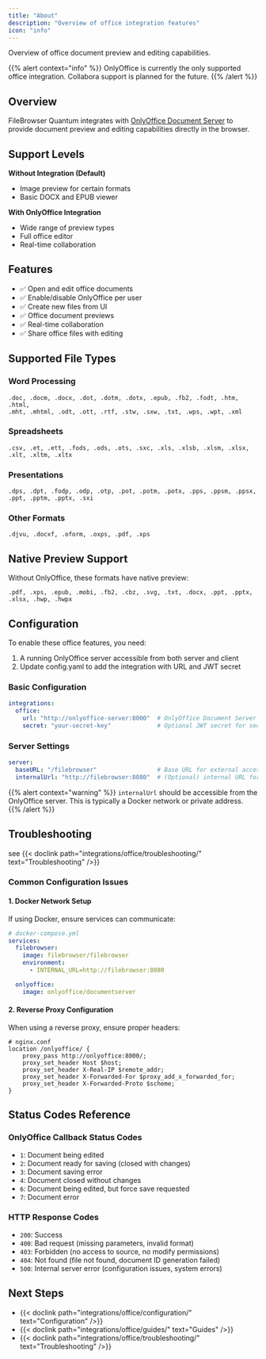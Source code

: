 ```yaml
---
title: "About"
description: "Overview of office integration features"
icon: "info"
---
```


Overview of office document preview and editing capabilities.

{{% alert context="info" %}}
OnlyOffice is currently the only supported office integration. Collabora support is planned for the future.
{{% /alert %}}

## Overview

FileBrowser Quantum integrates with [OnlyOffice Document Server](https://helpcenter.onlyoffice.com/docs/installation/docs-developer-install-docker.aspx#runningonlyofficedocsusinghttps_block) to provide document preview and editing capabilities directly in the browser.

## Support Levels

**Without Integration (Default)**
- Image preview for certain formats
- Basic DOCX and EPUB viewer

**With OnlyOffice Integration**
- Wide range of preview types
- Full office editor
- Real-time collaboration

## Features

- ✅ Open and edit office documents
- ✅ Enable/disable OnlyOffice per user
- ✅ Create new files from UI
- ✅ Office document previews
- ✅ Real-time collaboration
- ✅ Share office files with editing

## Supported File Types

### Word Processing
```
.doc, .docm, .docx, .dot, .dotm, .dotx, .epub, .fb2, .fodt, .htm, .html,
.mht, .mhtml, .odt, .ott, .rtf, .stw, .sxw, .txt, .wps, .wpt, .xml
```

### Spreadsheets
```
.csv, .et, .ett, .fods, .ods, .ots, .sxc, .xls, .xlsb, .xlsm, .xlsx,
.xlt, .xltm, .xltx
```

### Presentations
```
.dps, .dpt, .fodp, .odp, .otp, .pot, .potm, .potx, .pps, .ppsm, .ppsx,
.ppt, .pptm, .pptx, .sxi
```

### Other Formats
```
.djvu, .docxf, .oform, .oxps, .pdf, .xps
```

## Native Preview Support

Without OnlyOffice, these formats have native preview:

```
.pdf, .xps, .epub, .mobi, .fb2, .cbz, .svg, .txt, .docx, .ppt, .pptx,
.xlsx, .hwp, .hwpx
```

## Configuration

To enable these office features, you need:

1. A running OnlyOffice server accessible from both server and client
2. Update config.yaml to add the integration with URL and JWT secret

### Basic Configuration

```yaml
integrations:
  office:
    url: "http://onlyoffice-server:8000"  # OnlyOffice Document Server URL
    secret: "your-secret-key"             # Optional JWT secret for security
```

### Server Settings

```yaml
server:
  baseURL: "/filebrowser"                 # Base URL for external access
  internalUrl: "http://filebrowser:8080"  # (Optional) internal URL for OnlyOffice server communication
```

{{% alert context="warning" %}}
`internalUrl` should be accessible from the OnlyOffice server. This is typically a Docker network or private address.
{{% /alert %}}

## Troubleshooting

see {{< doclink path="integrations/office/troubleshooting/" text="Troubleshooting" />}}

### Common Configuration Issues

#### 1. Docker Network Setup

If using Docker, ensure services can communicate:

```yaml
# docker-compose.yml
services:
  filebrowser:
    image: filebrowser/filebrowser
    environment:
      - INTERNAL_URL=http://filebrowser:8080

  onlyoffice:
    image: onlyoffice/documentserver
```

#### 2. Reverse Proxy Configuration

When using a reverse proxy, ensure proper headers:

```nginx
# nginx.conf
location /onlyoffice/ {
    proxy_pass http://onlyoffice:8000/;
    proxy_set_header Host $host;
    proxy_set_header X-Real-IP $remote_addr;
    proxy_set_header X-Forwarded-For $proxy_add_x_forwarded_for;
    proxy_set_header X-Forwarded-Proto $scheme;
}
```

## Status Codes Reference

### OnlyOffice Callback Status Codes
- `1`: Document being edited
- `2`: Document ready for saving (closed with changes)
- `3`: Document saving error
- `4`: Document closed without changes
- `6`: Document being edited, but force save requested
- `7`: Document error

### HTTP Response Codes
- `200`: Success
- `400`: Bad request (missing parameters, invalid format)
- `403`: Forbidden (no access to source, no modify permissions)
- `404`: Not found (file not found, document ID generation failed)
- `500`: Internal server error (configuration issues, system errors)

## Next Steps

- {{< doclink path="integrations/office/configuration/" text="Configuration" />}}
- {{< doclink path="integrations/office/guides/" text="Guides" />}}
- {{< doclink path="integrations/office/troubleshooting/" text="Troubleshooting" />}}
